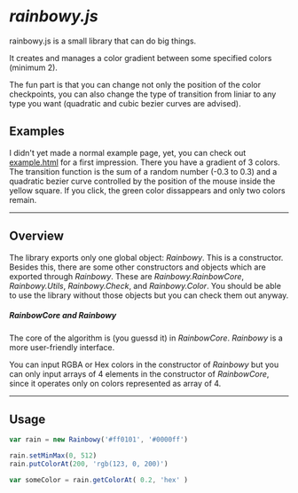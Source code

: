 # *rainbowy.js*


rainbowy.js is a small library that can do big things.

It creates and manages a color gradient between some specified colors (minimum 2).

The fun part is that you can change not only the position of the color checkpoints, you can also change the type of transition from liniar to any type you want (quadratic and cubic bezier curves are advised).

## Examples

I didn't yet made a normal example page, yet, you can check out [example.html](http://nicusor.org.md/experiment/rainbowy/example.html) for a first impression.
There you have a gradient of 3 colors. The transition function is the sum of a random number (-0.3 to 0.3) and a quadratic bezier curve controlled by the position of the mouse inside the yellow square. If you click, the green color dissappears and only two colors remain.

----------

## Overview

The library exports only one global object: *Rainbowy*. This is a constructor. Besides this, there are some other constructors and objects which are exported through *Rainbowy*. These are *Rainbowy.RainbowCore*, *Rainbowy.Utils*, *Rainbowy.Check*, and *Rainbowy.Color*. You should be able to use the library without those objects but you can check them out anyway.


##### RainbowCore and Rainbowy

The core of the algorithm is (you guessd it) in *RainbowCore*. *Rainbowy* is a more user-friendly interface. 

You can input RGBA or Hex colors in the constructor of *Rainbowy* but you can only input arrays of 4 elements in the constructor of *RainbowCore*, since it operates only on colors represented as array of 4.

---------

## Usage


```javascript
var rain = new Rainbowy('#ff0101', '#0000ff')

rain.setMinMax(0, 512)
rain.putColorAt(200, 'rgb(123, 0, 200)')

var someColor = rain.getColorAt( 0.2, 'hex' )
```